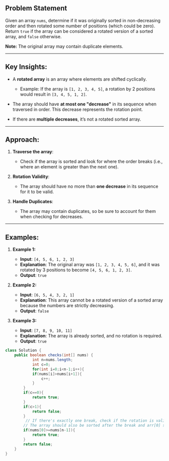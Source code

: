 ## Problem Statement

Given an array `nums`, determine if it was originally sorted in non-decreasing order and then rotated some number of positions (which could be zero). Return `true` if the array can be considered a rotated version of a sorted array, and `false` otherwise.

**Note:** The original array may contain duplicate elements.

---

## Key Insights:

- A **rotated array** is an array where elements are shifted cyclically.
  - Example: If the array is `[1, 2, 3, 4, 5]`, a rotation by 2 positions would result in `[3, 4, 5, 1, 2]`.

- The array should have **at most one "decrease"** in its sequence when traversed in order. This decrease represents the rotation point.

- If there are **multiple decreases**, it’s not a rotated sorted array.

---

## Approach:

1. **Traverse the array**:
   - Check if the array is sorted and look for where the order breaks (i.e., where an element is greater than the next one).
   
2. **Rotation Validity**:
   - The array should have no more than **one decrease** in its sequence for it to be valid.
   
3. **Handle Duplicates**:
   - The array may contain duplicates, so be sure to account for them when checking for decreases.

---

## Examples:

1. **Example 1:**
   - **Input**: `[4, 5, 6, 1, 2, 3]`
   - **Explanation**: The original array was `[1, 2, 3, 4, 5, 6]`, and it was rotated by 3 positions to become `[4, 5, 6, 1, 2, 3]`.
   - **Output**: `true`

2. **Example 2:**
   - **Input**: `[6, 5, 4, 3, 2, 1]`
   - **Explanation**: This array cannot be a rotated version of a sorted array because the numbers are strictly decreasing.
   - **Output**: `false`

3. **Example 3:**
   - **Input**: `[7, 8, 9, 10, 11]`
   - **Explanation**: The array is already sorted, and no rotation is required.
   - **Output**: `true`

``` java
class Solution {
    public boolean checks(int[] nums) {
            int n=nums.length;
            int c=0;
            for(int i=0;i<n-1;i++){
            if(nums[i]>nums[i+1]){
                c++;
            }   
        }
        if(c==0){
            return true;
        }
        if(c>1){
            return false;
        }
         // If there's exactly one break, check if the rotation is valid
        // The array should also be sorted after the break and arr[0] should be >= arr[n-1]
        if(nums[0]>=nums[n-1]){
            return true;
        }
        return false;
    }
}
```
